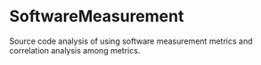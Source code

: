 # SoftwareMeasurement
Source code analysis of using software measurement metrics and correlation analysis among metrics.
